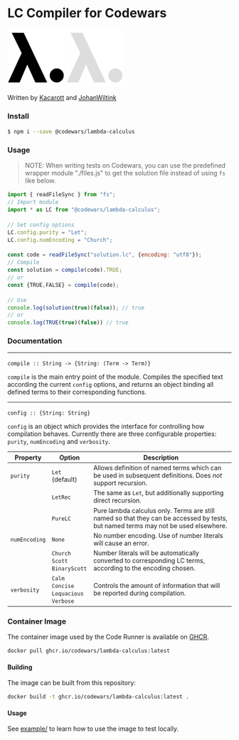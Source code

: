 # LC Compiler for Codewars

![logo-black](./logo/logo-black.svg#gh-light-mode-only)
![logo-white](./logo/logo-white.svg#gh-dark-mode-only)

Written by [Kacarott](https://github.com/Kacarott) and [JohanWiltink](https://github.com/JohanWiltink)

### Install

```bash
$ npm i --save @codewars/lambda-calculus
```

### Usage

> NOTE: When writing tests on Codewars, you can use the predefined wrapper module "./files.js" to get
> the solution file instead of using `fs` like below.

```javascript
import { readFileSync } from "fs";
// Import module
import * as LC from "@codewars/lambda-calculus";

// Set config options
LC.config.purity = "Let";
LC.config.numEncoding = "Church";

const code = readFileSync("solution.lc", {encoding: "utf8"});
// Compile
const solution = compile(code).TRUE;
// or
const {TRUE,FALSE} = compile(code);

// Use
console.log(solution(true)(false)); // true
// or
console.log(TRUE(true)(false)) // true
```

### Documentation


---

`compile :: String -> {String: (Term -> Term)}`

`compile` is the main entry point of the module. Compiles the specified text according the current `config` options, and returns an object binding all defined terms to their corresponding functions.

---

`config :: {String: String}`

`config` is an object which provides the interface for controlling how compilation behaves. Currently there are three configurable properties: `purity`, `numEncoding` and `verbosity`.

| Property | Option | Description |
| -------- | ---- | ---- |
| `purity` | `Let` (default) | Allows definition of named terms which can be used in subsequent definitions. Does *not* support recursion. |
|  | `LetRec` | The same as `Let`, but additionally supporting direct recursion. |
|  | `PureLC` | Pure lambda calculus only. Terms are still named so that they can be accessed by tests, but named terms may not be used elsewhere. |
| `numEncoding` | `None` | No number encoding. Use of number literals will cause an error. |
|  | `Church`<br>`Scott`<br>`BinaryScott` | Number literals will be automatically converted to corresponding LC terms, according to the encoding chosen. |
| `verbosity` | `Calm`<br>`Concise`<br>`Loquacious`<br>`Verbose` | Controls the amount of information that will be reported during compilation. |

### Container Image

The container image used by the Code Runner is available on [GHCR](https://github.com/codewars/lambda-calculus/pkgs/container/lambda-calculus).

```bash
docker pull ghcr.io/codewars/lambda-calculus:latest
```

#### Building

The image can be built from this repository:

```bash
docker build -t ghcr.io/codewars/lambda-calculus:latest .
```

#### Usage

See [example/](./example/) to learn how to use the image to test locally.
